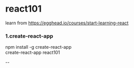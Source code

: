 # react101
learn from <https://egghead.io/courses/start-learning-react>

### 1.create-react-app    
npm install -g create-react-app  
create-react-app react101

--

